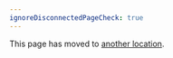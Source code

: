 ```yaml
---
ignoreDisconnectedPageCheck: true
---
```


This page has moved to [another location](../../team/roadmap/index.md).
